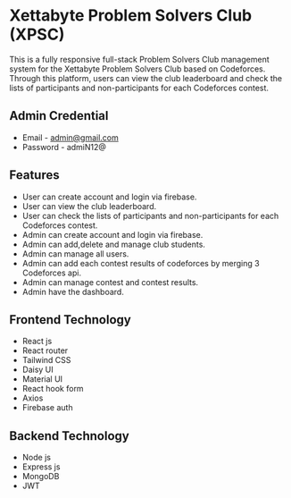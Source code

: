 
# Xettabyte Problem Solvers Club (XPSC)

This is a fully responsive full-stack Problem Solvers Club management system for the Xettabyte Problem Solvers Club based on Codeforces. Through this platform, users can view the club leaderboard and check the lists of participants and non-participants for each Codeforces contest.

## Admin Credential
- Email - admin@gmail.com
- Password - admiN12@

## Features
- User can create account and login via firebase.
- User can view the club leaderboard.
- User can check the lists of participants and non-participants for each Codeforces contest.
- Admin can create account and login via firebase.
- Admin can add,delete and manage club students.
- Admin can manage all users.
- Admin can add each contest results of codeforces by merging 3 Codeforces api.
- Admin can manage contest and contest results.
- Admin have the dashboard.

## Frontend Technology
- React js
- React router
- Tailwind CSS
- Daisy UI
- Material UI
- React hook form
- Axios
- Firebase auth

## Backend Technology
- Node js
- Express js
- MongoDB
- JWT

